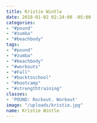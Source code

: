 ```yaml
---
title: Kristie Wintle
date: 2018-01-02 02:24:00 -05:00
categories:
- "#pound"
- "#zumba"
- "#beachbody"
tags:
- "#pound"
- "#zumba"
- "#beachbody"
- "#workouts"
- "#Fall"
- "#backtoschool"
- "#bootcamp"
- "#strengthtraining"
classes:
- 'POUND: Rockout. Workout'
image: "/uploads/kristie.jpg"
name: Kristie Wintle
---
```


